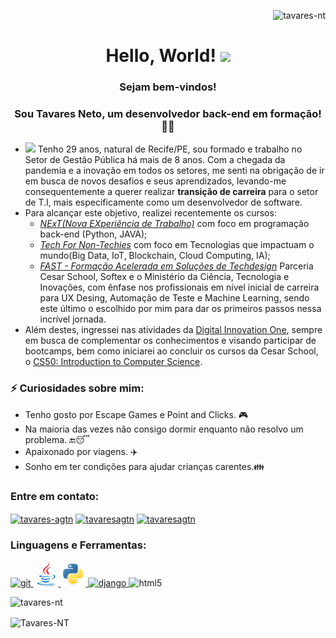 <p align="right"> <img src="https://komarev.com/ghpvc/?username=tavares-nt&label=Profile%20views&color=316ab4&style=flat-square" alt="tavares-nt" /> </p>
<h1 align="center">Hello, World! <img src=https://github.com/TheDudeThatCode/TheDudeThatCode/blob/master/Assets/Earth.gif width="30"></h1>
<h3 align="center">Sejam bem-vindos!
<h3 align="center">Sou Tavares Neto, um desenvolvedor back-end em formação! 👨‍💻</h3>


- <img src="https://github.com/TheDudeThatCode/TheDudeThatCode/blob/master/Assets/Hi.gif" width="15px"> Tenho 29 anos, natural de Recife/PE, sou formado e trabalho no Setor de Gestão Pública há mais de 8 anos. Com a chegada da pandemia e a inovação em todos os setores, me senti na obrigação de ir em busca de novos desafios e seus aprendizados, levando-me consequentemente a querer realizar **transição de carreira** para o setor de T.I, mais especificamente como um desenvolvedor de software.
- Para alcançar este objetivo, realizei recentemente os cursos:
  - [*NExT(Nova EXperiência de Trabalho)*](https://www.cesar.school/next-nova-experiencia-de-trabalho/) com foco em programação back-end (Python, JAVA);
  - [*Tech For Non-Techies*](https://www.cesar.school/curso-tech-for-non-techies/) com foco em Tecnologias que impactuam o mundo(Big Data, IoT, Blockchain, Cloud Computing, IA);
  - [*FAST - Formação Acelerada em Soluções de Techdesign*](https://www.cesar.school/fast/) Parceria Cesar School, Softex e o Ministério da Ciência, Tecnologia e Inovações, com ênfase nos profissionais em nível inicial de carreira para UX Desing, Automação de Teste e Machine Learning, sendo este último o escolhido por mim para dar os primeiros passos nessa incrível jornada.
- Além destes, ingressei nas atividades da [Digital Innovation One](https://digitalinnovation.one/), sempre em busca de complementar os conhecimentos e visando participar de bootcamps, bem como iniciarei ao concluir os cursos da Cesar School, o [CS50: Introduction to Computer Science](https://pll.harvard.edu/course/cs50-introduction-computer-science?delta=0).
  
  

<h3 align="left">⚡ Curiosidades sobre mim:</h3>

  - Tenho gosto por Escape Games e Point and Clicks. 🎮
  - Na maioria das vezes não consigo dormir enquanto não resolvo um problema. 🔚😴
  - Apaixonado por viagens. ✈️
  - Sonho em ter condições para ajudar crianças carentes.👪

<h3 align="left">Entre em contato:</h3>
<p align="left">
<a href="https://linkedin.com/in/tavares-agtn" target="blank"><img align="center" src="https://raw.githubusercontent.com/rahuldkjain/github-profile-readme-generator/master/src/images/icons/Social/linked-in-alt.svg" alt="tavares-agtn" height="30" width="40" /></a>
<a href="https://instagram.com/tavaresagtn" target="blank"><img align="center" src="https://raw.githubusercontent.com/rahuldkjain/github-profile-readme-generator/master/src/images/icons/Social/instagram.svg" alt="tavaresagtn" height="30" width="40" /></a>
  <a href="mailto:tavares.agtn@gmail.com? Subject: Assunto da mensagem&body=Olá, Tavares! Vi seu perfil no Git Hub." target="blank"><img align="center" src="https://user-images.githubusercontent.com/5141132/50740364-7ea80880-1217-11e9-8faf-2348e31beedd.png" alt="tavaresagtn" height="30" width="40" /></a>
  
</p>

<h3 align="left">Linguagens e Ferramentas:</h3>
<p align="left"> <a href="https://git-scm.com/" target="_blank"> <img src="https://www.vectorlogo.zone/logos/git-scm/git-scm-icon.svg" alt="git" width="40" height="40"/> </a> <a href="https://www.java.com" target="_blank"> <img src="https://raw.githubusercontent.com/devicons/devicon/master/icons/java/java-original.svg" alt="java" width="40" height="40"/> </a> <a href="https://www.python.org" target="_blank"> <img src="https://raw.githubusercontent.com/devicons/devicon/master/icons/python/python-original.svg" alt="python" width="40" height="40"/> </a> <a href="https://www.djangoproject.com/" target="_blank"> <img src="https://www.vectorlogo.zone/logos/djangoproject/djangoproject-ar21.svg" alt="django" width="40" height="40"/> </a> <a target="_blank"> <img src="https://www.vectorlogo.zone/logos/w3_html5/w3_html5-ar21.svg" alt="html5" width="40" height="40"/> </a></p>

<p>&nbsp;<img align="left" src="https://github-readme-stats.vercel.app/api?username=tavares-nt&show_icons=true&theme=github_dark&locale=en" alt="tavares-nt" /></p>
<p><img align="center" src="https://github-readme-stats.vercel.app/api/top-langs?username=Tavares-NT&show_icons=true&theme=github_dark&locale=en&layout=compact" alt="Tavares-NT" /></p>
